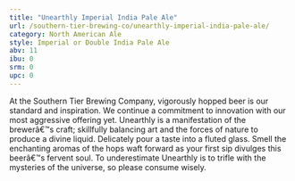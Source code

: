 ```yaml
---
title: "Unearthly Imperial India Pale Ale"
url: /southern-tier-brewing-co/unearthly-imperial-india-pale-ale/
category: North American Ale
style: Imperial or Double India Pale Ale
abv: 11
ibu: 0
srm: 0
upc: 0
---
```

At the Southern Tier Brewing Company, vigorously hopped beer is our standard and inspiration. We continue a commitment to innovation with our most aggressive offering yet. Unearthly is a manifestation of the brewerâ€™s craft; skillfully balancing art and the forces of nature to produce a divine liquid. Delicately pour a taste into a fluted glass. Smell the enchanting aromas of the hops waft forward as your first sip divulges this beerâ€™s fervent soul. To underestimate Unearthly is to trifle with the mysteries of the universe, so please consume wisely.
